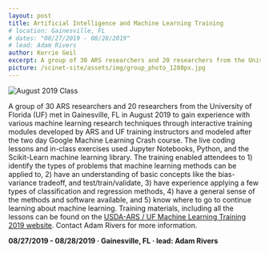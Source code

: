 ```yaml
---
layout: post
title: Artificial Intelligence and Machine Learning Training
# location: Gainesville, FL
# dates: "08/27/2019 - 08/28/2019"
# lead: Adam Rivers
author: Kerrie Geil
excerpt: A group of 30 ARS researchers and 20 researchers from the University of Florida (UF) met in Gainesville, FL in August 2019 to gain experience with various machine learning research techniques through interactive training modules
picture: /scinet-site/assets/img/group_photo_1280px.jpg
---
```

![August 2019 Class](/scinet-site/assets/img/group_photo_1280px.jpg)

A group of 30 ARS researchers and 20 researchers from the University of Florida (UF) met in Gainesville, FL in August 2019 to gain experience with various machine learning research techniques through interactive training modules developed by ARS and UF training instructors and modeled after the two day Google Machine Learning Crash course. The live coding lessons and in-class exercises used Jupyter Notebooks, Python, and the Scikit-Learn machine learning library. The training enabled attendees to 1) identify the types of problems that machine learning methods can be applied to, 2) have an understanding of basic concepts like the bias-variance tradeoff, and test/train/validate, 3) have experience applying a few types of classification and regression methods, 4) have a general sense of the methods and software available, and 5) know where to go to continue learning about machine learning. Training materials, including all the lessons can be found on the [USDA-ARS / UF Machine Learning Training 2019 website](https://usda-ars-gbru.github.io/ml-training-site/). Contact Adam Rivers for more information.

**08/27/2019 - 08/28/2019   &middot;   Gainesville, FL   &middot;   lead: Adam Rivers**   
